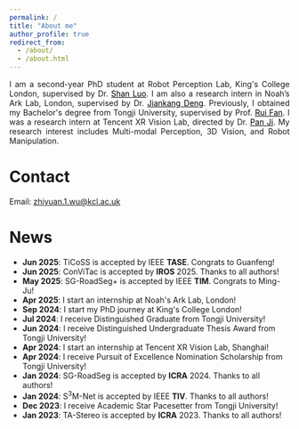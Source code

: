 ```yaml
---
permalink: /
title: "About me"
author_profile: true
redirect_from: 
  - /about/
  - /about.html
---
```


<div style="text-align: justify;">
I am a second-year PhD student at Robot Perception Lab, King's College London, supervised by Dr. <a href="https://shanluo.github.io/" style="color: black;">Shan Luo</a>. I am also a research intern in Noah’s Ark Lab, London, supervised by Dr. <a href="https://jiankangdeng.github.io/" style="color: black;">Jiankang Deng</a>. Previously, I obtained my Bachelor's degree from Tongji University, supervised by Prof. <a href="https://www.ruirangerfan.com/" style="color: black;">Rui Fan</a>. I was a research intern at Tencent XR Vision Lab, directed by Dr. <a href="https://panji530.github.io/" style="color: black;">Pan Ji</a>. My research interest includes Multi-modal Perception, 3D Vision, and Robot Manipulation.
</div>

Contact
======
Email: [zhiyuan.1.wu@kcl.ac.uk](zhiyuan.1.wu@kcl.ac.uk)

News
======
* **Jun 2025**: TiCoSS is accepted by IEEE **TASE**. Congrats to Guanfeng!
* **Jun 2025**: ConViTac is accepted by **IROS** 2025. Thanks to all authors!
* **May 2025**: SG-RoadSeg+ is accepted by IEEE **TIM**. Congrats to Ming-Ju!
* **Apr 2025**: I start an internship at Noah's Ark Lab, London!
* **Sep 2024**: I start my PhD journey at King's College London!
* **Jul 2024**: I receive Distinguished Graduate from Tongji University!
* **Jun 2024**: I receive Distinguished Undergraduate Thesis Award from Tongji University!
* **Apr 2024**: I start an internship at Tencent XR Vision Lab, Shanghai!
* **Apr 2024**: I receive Pursuit of Excellence Nomination Scholarship from Tongji University!
* **Jan 2024**: SG-RoadSeg is accepted by **ICRA** 2024. Thanks to all authors!
* **Jan 2024**: S<sup>3</sup>M-Net is accepted by IEEE **TIV**. Thanks to all authors!
* **Dec 2023**: I receive Academic Star Pacesetter from Tongji University!
* **Jan 2023**: TA-Stereo is accepted by **ICRA** 2023. Thanks to all authors!
